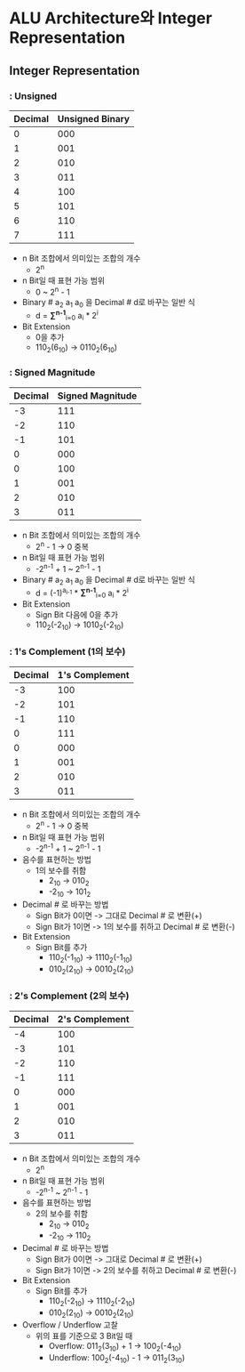 # ALU Architecture와 Integer Representation

## Integer Representation

### : Unsigned

Decimal | Unsigned Binary
--------|----------------
0 | 000
1 | 001
2 | 010
3 | 011
4 | 100
5 | 101
6 | 110
7 | 111

* n Bit 조합에서 의미있는 조합의 개수
    * 2<sup>n</sup>
* n Bit일 때 표현 가능 범위
    * 0 ~ 2<sup>n</sup> - 1
* Binary # a<sub>2</sub> a<sub>1</sub> a<sub>0</sub> 을 Decimal # d로 바꾸는 일반 식
    * d = **∑<sup>n-1<sup>**<sub>i=0</sub> a<sub>i</sub> * 2<sup>i<sup>
* Bit Extension
    * 0을 추가
    * 110<sub>2</sub>(6<sub>10</sub>) -> 0110<sub>2</sub>(6<sub>10</sub>)

### : Signed Magnitude

Decimal | Signed Magnitude
--------|-----------------
-3 | 111
-2 | 110
-1 | 101
0 | 000
0 | 100
1 | 001
2 | 010
3 | 011

* n Bit 조합에서 의미있는 조합의 개수
    * 2<sup>n</sup> - 1 -> 0 중복
* n Bit일 때 표현 가능 범위
    * -2<sup>n-1</sup> + 1 ~ 2<sup>n-1</sup> - 1
* Binary # a<sub>2</sub> a<sub>1</sub> a<sub>0</sub> 을 Decimal # d로 바꾸는 일반 식
    * d = (-1)<sup>a<sub>i-1</sub></sup> * **∑<sup>n-1<sup>**<sub>i=0</sub> a<sub>i</sub> * 2<sup>i<sup>
* Bit Extension
    * Sign Bit 다음에 0을 추가
    * 110<sub>2</sub>(-2<sub>10</sub>) -> 1010<sub>2</sub>(-2<sub>10</sub>)

### : 1's Complement (1의 보수)

Decimal | 1's Complement
--------|---------------
-3 | 100
-2 | 101
-1 | 110
0 | 111
0 | 000
1 | 001
2 | 010
3 | 011

* n Bit 조합에서 의미있는 조합의 개수
    * 2<sup>n</sup> - 1 -> 0 중복
* n Bit일 때 표현 가능 범위
    * -2<sup>n-1</sup> + 1 ~ 2<sup>n-1</sup> - 1
* 음수를 표현하는 방법
    * 1의 보수를 취함
        * 2<sub>10</sub> -> 010<sub>2</sub>
        * -2<sub>10</sub> -> 101<sub>2</sub>
* Decimal # 로 바꾸는 방법
    * Sign Bit가 0이면 -> 그대로 Decimal # 로 변환(+)
    * Sign Bit가 1이면 -> 1의 보수를 취하고 Decimal # 로 변환(-)
* Bit Extension
    * Sign Bit를 추가
        * 110<sub>2</sub>(-1<sub>10</sub>) -> 1110<sub>2</sub>(-1<sub>10</sub>)
        * 010<sub>2</sub>(2<sub>10</sub>) -> 0010<sub>2</sub>(2<sub>10</sub>)

### : 2's Complement (2의 보수)

Decimal | 2's Complement
--------|---------------
-4 | 100
-3 | 101
-2 | 110
-1 | 111
0 | 000
1 | 001
2 | 010
3 | 011

* n Bit 조합에서 의미있는 조합의 개수
    * 2<sup>n</sup>
* n Bit일 때 표현 가능 범위
    * -2<sup>n-1</sup> ~ 2<sup>n-1</sup> - 1
* 음수를 표현하는 방법
    * 2의 보수를 취함
        * 2<sub>10</sub> -> 010<sub>2</sub>
        * -2<sub>10</sub> -> 110<sub>2</sub>
* Decimal # 로 바꾸는 방법
    * Sign Bit가 0이면 -> 그대로 Decimal # 로 변환(+)
    * Sign Bit가 1이면 -> 2의 보수를 취하고 Decimal # 로 변환(-)
* Bit Extension
    * Sign Bit를 추가
        * 110<sub>2</sub>(-2<sub>10</sub>) -> 1110<sub>2</sub>(-2<sub>10</sub>)
        * 010<sub>2</sub>(2<sub>10</sub>) -> 0010<sub>2</sub>(2<sub>10</sub>)
* Overflow / Underflow 고찰
    * 위의 표를 기준으로 3 Bit일 때
        * Overflow: 011<sub>2</sub>(3<sub>10</sub>) + 1 -> 100<sub>2</sub>(-4<sub>10</sub>)
        * Underflow: 100<sub>2</sub>(-4<sub>10</sub>) - 1 -> 011<sub>2</sub>(3<sub>10</sub>)